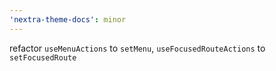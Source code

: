 ```yaml
---
'nextra-theme-docs': minor
---
```


refactor `useMenuActions` to `setMenu`, `useFocusedRouteActions` to `setFocusedRoute`
